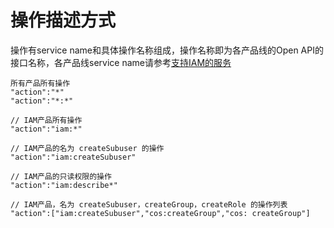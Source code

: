 # 操作描述方式

操作有service name和具体操作名称组成，操作名称即为各产品线的Open API的接口名称，各产品线service name请参考[支持IAM的服务](https://docs.jdcloud.com/cn/iam/support-services)

```
所有产品所有操作
"action":"*"
"action":"*:*"

// IAM产品所有操作
"action":"iam:*"

// IAM产品的名为 createSubuser 的操作
"action":"iam:createSubuser"

// IAM产品的只读权限的操作
"action":"iam:describe*"

// IAM产品，名为 createSubuser，createGroup，createRole 的操作列表
"action":["iam:createSubuser","cos:createGroup","cos: createGroup"]
```
